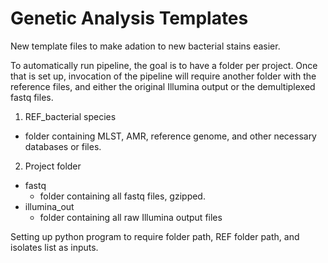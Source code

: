 # Genetic Analysis Templates
New template files to make adation to new bacterial stains easier.

To automatically run pipeline, the goal is to have a folder per project. Once that is set up, invocation of the pipeline will require another folder with the reference files, and either the original Illumina output or the demultiplexed fastq files.

1. REF_bacterial species
  - folder containing MLST, AMR, reference genome, and other necessary databases or files.
2. Project folder
  - fastq
    - folder containing all fastq files, gzipped.
  - illumina_out
    - folder containing all raw Illumina output files

Setting up python program to require folder path, REF folder path, and isolates list as inputs.
